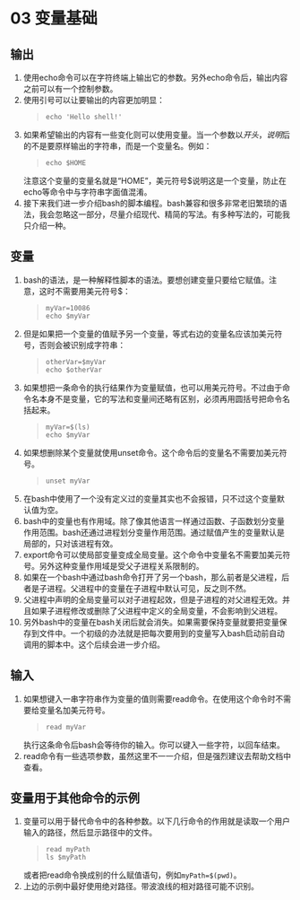 # 03 变量基础
## 输出
1. 使用echo命令可以在字符终端上输出它的参数。另外echo命令后，输出内容之前可以有一个控制参数。
2. 使用引号可以让要输出的内容更加明显：
    >```
    >echo 'Hello shell!'
    >```
3. 如果希望输出的内容有一些变化则可以使用变量。当一个参数以$开头，说明$后的不是要原样输出的字符串，而是一个变量名。例如：
    >```
    >echo $HOME
    >```
    注意这个变量的变量名就是“HOME”，美元符号$说明这是一个变量，防止在echo等命令中与字符串字面值混淆。
4. 接下来我们进一步介绍bash的脚本编程。bash兼容和很多非常老旧繁琐的语法，我会忽略这一部分，尽量介绍现代、精简的写法。有多种写法的，可能我只介绍一种。
## 变量
1. bash的语法，是一种解释性脚本的语法。要想创建变量只要给它赋值。注意，这时不需要用美元符号$：
    >```
    >myVar=10086
    >echo $myVar
    >```
2. 但是如果把一个变量的值赋予另一个变量，等式右边的变量名应该加美元符号，否则会被识别成字符串：
    >```
    >otherVar=$myVar
    >echo $otherVar
    >```
3. 如果想把一条命令的执行结果作为变量赋值，也可以用美元符号。不过由于命令名本身不是变量，它的写法和变量间还略有区别，必须再用圆括号把命令名括起来。
    >```
    >myVar=$(ls)
    >echo $myVar
    >```
4. 如果想删除某个变量就使用unset命令。这个命令后的变量名不需要加美元符号。
    >```
    >unset myVar
    >```
5. 在bash中使用了一个没有定义过的变量其实也不会报错，只不过这个变量默认值为空。
6. bash中的变量也有作用域。除了像其他语言一样通过函数、子函数划分变量作用范围。bash还通过进程划分变量作用范围。通过赋值产生的变量默认是局部的，只对该进程有效。
7. export命令可以使局部变量变成全局变量。这个命令中变量名不需要加美元符号。另外这种变量作用域是受父子进程关系限制的。
8. 如果在一个bash中通过bash命令打开了另一个bash，那么前者是父进程，后者是子进程。父进程中的变量在子进程中默认可见，反之则不然。
9. 父进程中声明的全局变量可以对子进程起效，但是子进程的对父进程无效。并且如果子进程修改或删除了父进程中定义的全局变量，不会影响到父进程。
10. 另外bash中的变量在bash关闭后就会消失。如果需要保持变量就要把变量保存到文件中。一个初级的办法就是把每次要用到的变量写入bash启动前自动调用的脚本中。这个后续会进一步介绍。
## 输入
1. 如果想键入一串字符串作为变量的值则需要read命令。在使用这个命令时不需要给变量名加美元符号。
    >```
    >read myVar
    >```
    执行这条命令后bash会等待你的输入。你可以键入一些字符，以回车结束。
2. read命令有一些选项参数，虽然这里不一一介绍，但是强烈建议去帮助文档中查看。
## 变量用于其他命令的示例
1.  变量可以用于替代命令中的各种参数。以下几行命令的作用就是读取一个用户输入的路径，然后显示路径中的文件。
    >```
    >read myPath
    >ls $myPath
    >```
    或者把read命令换成别的什么赋值语句，例如`myPath=$(pwd)`。
2. 上边的示例中最好使用绝对路径。带波浪线的相对路径可能不识别。
